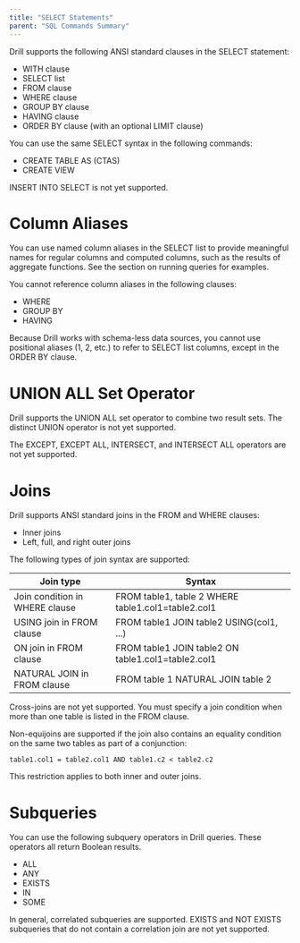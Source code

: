```yaml
---
title: "SELECT Statements"
parent: "SQL Commands Summary"
---
```

Drill supports the following ANSI standard clauses in the SELECT statement:

  * WITH clause
  * SELECT list
  * FROM clause
  * WHERE clause
  * GROUP BY clause
  * HAVING clause
  * ORDER BY clause (with an optional LIMIT clause)

You can use the same SELECT syntax in the following commands:

  * CREATE TABLE AS (CTAS)
  * CREATE VIEW

INSERT INTO SELECT is not yet supported.

# Column Aliases

You can use named column aliases in the SELECT list to provide meaningful
names for regular columns and computed columns, such as the results of
aggregate functions. See the section on running queries for examples.

You cannot reference column aliases in the following clauses:

  * WHERE
  * GROUP BY
  * HAVING

Because Drill works with schema-less data sources, you cannot use positional
aliases (1, 2, etc.) to refer to SELECT list columns, except in the ORDER BY
clause.

# UNION ALL Set Operator

Drill supports the UNION ALL set operator to combine two result sets. The
distinct UNION operator is not yet supported.

The EXCEPT, EXCEPT ALL, INTERSECT, and INTERSECT ALL operators are not yet
supported.

# Joins

Drill supports ANSI standard joins in the FROM and WHERE clauses:

  * Inner joins
  * Left, full, and right outer joins

The following types of join syntax are supported:

Join type| Syntax  
---|---  
Join condition in WHERE clause|FROM table1, table 2 WHERE table1.col1=table2.col1  
USING join in FROM clause|FROM table1 JOIN table2 USING(col1, ...)  
ON join in FROM clause|FROM table1 JOIN table2 ON table1.col1=table2.col1  
NATURAL JOIN in FROM clause|FROM table 1 NATURAL JOIN table 2  

Cross-joins are not yet supported. You must specify a join condition when more
than one table is listed in the FROM clause.

Non-equijoins are supported if the join also contains an equality condition on
the same two tables as part of a conjunction:

    table1.col1 = table2.col1 AND table1.c2 < table2.c2

This restriction applies to both inner and outer joins.

# Subqueries

You can use the following subquery operators in Drill queries. These operators
all return Boolean results.

  * ALL
  * ANY
  * EXISTS
  * IN
  * SOME

In general, correlated subqueries are supported. EXISTS and NOT EXISTS
subqueries that do not contain a correlation join are not yet supported.

